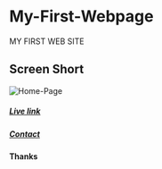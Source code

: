 # My-First-Webpage
MY FIRST WEB SITE

## Screen Short 

![Home-Page](https://user-images.githubusercontent.com/43618577/105393349-6d879400-5c46-11eb-9ea0-94a9689af966.png)

##### [Live link](https://imranbsl.netlify.app)

##### [Contact](https://www.instagram.com/imransajeb/)

**Thanks**
